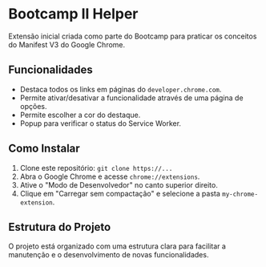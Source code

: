# Bootcamp II Helper

Extensão inicial criada como parte do Bootcamp para praticar os conceitos do Manifest V3 do Google Chrome.

## Funcionalidades

* Destaca todos os links em páginas do `developer.chrome.com`.
* Permite ativar/desativar a funcionalidade através de uma página de opções.
* Permite escolher a cor do destaque.
* Popup para verificar o status do Service Worker.

## Como Instalar

1.  Clone este repositório: `git clone https://...`
2.  Abra o Google Chrome e acesse `chrome://extensions`.
3.  Ative o "Modo de Desenvolvedor" no canto superior direito.
4.  Clique em "Carregar sem compactação" e selecione a pasta `my-chrome-extension`.

## Estrutura do Projeto

O projeto está organizado com uma estrutura clara para facilitar a manutenção e o desenvolvimento de novas funcionalidades.